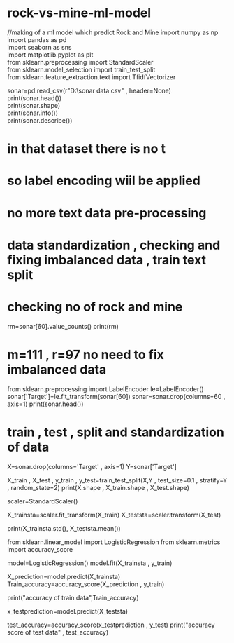 # rock-vs-mine-ml-model
//making of a ml model which predict Rock and Mine
import numpy as np                                                                                                            
import pandas as pd                                                
import seaborn as sns                                
import matplotlib.pyplot as plt                                           
from   sklearn.preprocessing import StandardScaler                               
from   sklearn.model_selection import train_test_split                                                       
from   sklearn.feature_extraction.text import TfidfVectorizer                                            
                                                                                                             
                                                                                                    
sonar=pd.read_csv(r"D:\sonar data.csv" , header=None)                                               
print(sonar.head())                                                  
print(sonar.shape)                                                              
print(sonar.info())                                                                          
print(sonar.describe())                                                        
                                                                                                                   
# in that dataset there is no t
# so label encoding wiil be applied 
# no more text data pre-processing 
# data standardization , checking and fixing imbalanced data , train text split

# checking no of rock and mine 

rm=sonar[60].value_counts()
print(rm)

# m=111 , r=97 no need to fix imbalanced data 

from sklearn.preprocessing import LabelEncoder 
le=LabelEncoder()
sonar['Target']=le.fit_transform(sonar[60])
sonar=sonar.drop(columns=60 , axis=1)
print(sonar.head())


# train , test , split and standardization of data 
X=sonar.drop(columns='Target' , axis=1)
Y=sonar['Target']

X_train , X_test , y_train , y_test=train_test_split(X,Y , test_size=0.1 , stratify=Y , random_state=2)
print(X.shape , X_train.shape , X_test.shape)
      
scaler=StandardScaler()

X_trainsta=scaler.fit_transform(X_train)
X_teststa=scaler.transform(X_test)

print(X_trainsta.std(), X_teststa.mean())

from sklearn.linear_model import LogisticRegression
from sklearn.metrics import accuracy_score

model=LogisticRegression()
model.fit(X_trainsta , y_train)

X_prediction=model.predict(X_trainsta)
Train_accuracy=accuracy_score(X_prediction , y_train)

print("accuracy of train data",Train_accuracy)

x_testprediction=model.predict(X_teststa)

test_accuracy=accuracy_score(x_testprediction , y_test)
print("accuracy score of test data" , test_accuracy)
